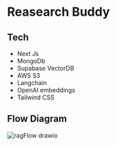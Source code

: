 # Reasearch Buddy

## Tech
- Next Js
- MongoDb
- Supabase VectorDB
- AWS S3
- Langchain
- OpenAI embeddings
- Tailwind CSS

  
## Flow Diagram
![ragFlow drawio](https://github.com/aniketsinha5552/researchbuddy/assets/104712880/7cf381b5-f840-43f5-88ac-1e567ec6c198)

